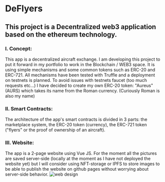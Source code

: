 # DeFlyers
## This project is a Decentralized web3 application based on the ethereum technology.
### I. Concept:
This app is a decentralized aircraft exchange. I am developing this project to put it forward in my portfolio to work in the Blockchain / WEB3 space.
It is using simple mechanisms and some common tokens such as ERC-20 and ERC-721.
All mechanisms have been tested with Truffle and a deployment on testnets is planned. To avoid issues with testnets faucet (too much requests etc...) I have decided to create my own ERC-20 token: "Aureus" (AURS) which takes its name from the Roman currency. (Curiously Roman is also my name)
### II. Smart Contracts:
The architecture of the app's smart contracts is divided in 3 parts: the marketplace system, the ERC-20 token (currency), the ERC-721 token ("flyers" or the proof of ownership of an aircraft).
### III. Website:
The app is a 2-page website using Vue JS. For the moment all the pictures are saved server-side (locally at the moment as I have not deployed the website yet) but I will consider using NFT-storage or IPFS to store images to be able to publish the website on github pages without worrying about server-side behavior.
![web design](https://github.com/ro)
